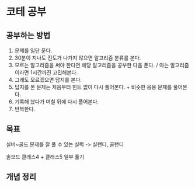 # 코테 공부

## 공부하는 방법
1. 문제를 일단 푼다.
2. 30분이 지나도 진도가 나가지 않으면 알고리즘 분류를 본다.
3. 모르는 알고리즘을 써야 한다면 해당 알고리즘을 공부한 다음 푼다. / 아는 알고리즘이라면 1시간까진 고민해본다.
4. 그래도 모르겠으면 답지를 본다.
5. 답지를 본 문제는 처음부터 힌트 없이 다시 풀어본다. + 비슷한 응용 문제를 풀어본다.
6. 기록해 놨다가 며칠 뒤에 다시 풀어본다.
7. 반복한다.

## 목표
실버~골드 문제를 잘 풀 수 있는 실력
-> 실랜디, 골랜디

솔브드 클래스4 + 클래스5 일부 풀기

## 개념 정리

### 
